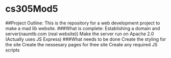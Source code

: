 # cs305Mod5
##Project Outline:
This is the repository for a web development project to make a mad lib website.
###What is complete:
Establishing a domain and server(naumtb.com (real website))
Make the server run on Apache 2.0 (Actually uses JS Express)
###What needs to be done
Create the styling for the site
Create the nessesary pages for thee site
Create any required JS scripts
